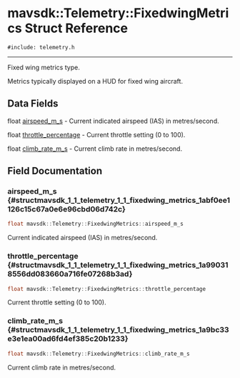 # mavsdk::Telemetry::FixedwingMetrics Struct Reference
`#include: telemetry.h`

----


Fixed wing metrics type. 


Metrics typically displayed on a HUD for fixed wing aircraft. 


## Data Fields


float [airspeed_m_s](#structmavsdk_1_1_telemetry_1_1_fixedwing_metrics_1abf0ee1126c15c67a0e6e96cbd06d742c)  - Current indicated airspeed (IAS) in metres/second.

float [throttle_percentage](#structmavsdk_1_1_telemetry_1_1_fixedwing_metrics_1a990318556dd083660a716fe07268b3ad)  - Current throttle setting (0 to 100).

float [climb_rate_m_s](#structmavsdk_1_1_telemetry_1_1_fixedwing_metrics_1a9bc33e3e1ea00ad6fd4ef385c20b1233)  - Current climb rate in metres/second.


## Field Documentation


### airspeed_m_s {#structmavsdk_1_1_telemetry_1_1_fixedwing_metrics_1abf0ee1126c15c67a0e6e96cbd06d742c}

```cpp
float mavsdk::Telemetry::FixedwingMetrics::airspeed_m_s
```


Current indicated airspeed (IAS) in metres/second.


### throttle_percentage {#structmavsdk_1_1_telemetry_1_1_fixedwing_metrics_1a990318556dd083660a716fe07268b3ad}

```cpp
float mavsdk::Telemetry::FixedwingMetrics::throttle_percentage
```


Current throttle setting (0 to 100).


### climb_rate_m_s {#structmavsdk_1_1_telemetry_1_1_fixedwing_metrics_1a9bc33e3e1ea00ad6fd4ef385c20b1233}

```cpp
float mavsdk::Telemetry::FixedwingMetrics::climb_rate_m_s
```


Current climb rate in metres/second.

